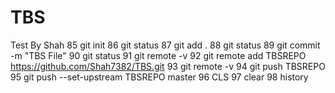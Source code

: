 # TBS
Test By Shah
   85  git init
   86  git status
   87  git add .
   88  git status
   89  git commit -m "TBS File"
   90  git status
   91  git remote -v
   92  git remote add TBSREPO https://github.com/Shah7382/TBS.git
   93  git remote -v
   94  git push TBSREPO
   95   git push --set-upstream TBSREPO master
   96  CLS
   97  clear
   98  history
